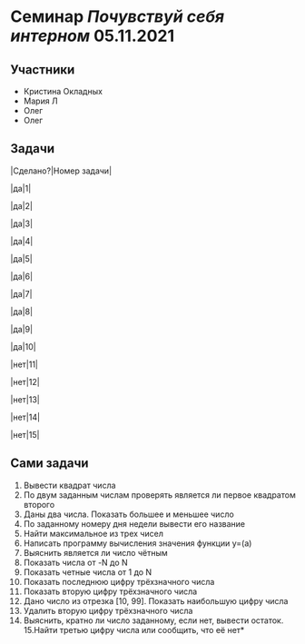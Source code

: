 # Семинар *Почувствуй себя интерном* 05.11.2021
## Участники
* Кристина Окладных
* Мария Л   
* Олег
* Олег
## Задачи
|Сделано?|Номер задачи|

|да|1|

|да|2|

|да|3|

|да|4|

|да|5|

|да|6|

|да|7|

|да|8|

|да|9|

|да|10|

|нет|11|

|нет|12|

|нет|13|

|нет|14|

|нет|15|
## Сами задачи
  1. Вывести квадрат числа
  2. По двум заданным числам проверять является ли первое квадратом второго
  3. Даны два числа. Показать большее и меньшее число
  4.  По заданному номеру дня недели вывести его название
  5. Найти максимальное из трех чисел
  6. Написать программу вычисления значения функции y=(a)
  7. Выяснить является ли число чётным
  8. Показать числа от -N до N
  9. Показать четные числа от 1 до N
  10. Показать последнюю цифру трёхзначного числа
  11. Показать вторую цифру трёхзначного числа
  12.  Дано число из отрезка [10, 99]. Показать наибольшую цифру числа
  13. Удалить вторую цифру трёхзначного числа
  14. Выяснить, кратно ли число заданному, если нет, вывести остаток.
  15.Найти третью цифру числа или сообщить, что её нет*
